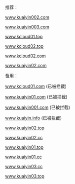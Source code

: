 推荐：

www.kuaiyin002.com

www.kuaiyin003.com

www.kcloud01.top

www.kcloud02.top

www.kcloud02.com

www.kuaiyin02.com

备用：

www.kcloud01.com (已被拦截)

www.kuaiyin01.com (已被拦截)

www.kuaiyin001.com (已被拦截)

www.kuaiyin.info (已被拦截)

www.kuaiyin02.top

www.kuaiyin02.cc

www.kuaiyin01.top

www.kuaiyin01.cc

www.kuaiyin03.cc

www.kuaiyin03.top
